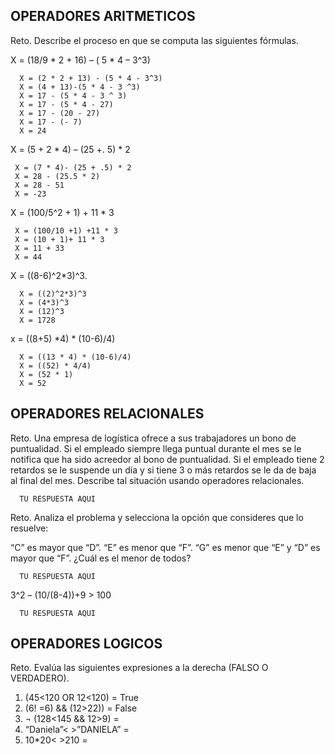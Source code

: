 ## OPERADORES ARITMETICOS
Reto. Describe el proceso en que se computa las siguientes fórmulas.

X = (18/9 * 2 + 16) – ( 5 * 4 – 3^3)

      X = (2 * 2 + 13) - (5 * 4 - 3^3)
      X = (4 + 13)-(5 * 4 - 3 ^3)
      X = 17 - (5 * 4 - 3 ^ 3)
      X = 17 - (5 * 4 - 27)
      X = 17 - (20 - 27)
      X = 17 - (- 7)
      X = 24

X = (5 + 2 * 4) – (25 +. 5) * 2

     X = (7 * 4)- (25 + .5) * 2
     X = 28 - (25.5 * 2)
     X = 28 - 51
     X = -23 
     

X = (100/5^2 + 1) + 11 * 3

     X = (100/10 +1) +11 * 3
     X = (10 + 1)+ 11 * 3
     X = 11 + 33
     X = 44

X = ((8-6)^2*3)^3.

      X = ((2)^2*3)^3
      X = (4*3)^3
      X = (12)^3
      X = 1728

x = ((8+5) *4) * (10-6)/4) 

      X = ((13 * 4) * (10-6)/4)
      X = ((52) * 4/4)
      X = (52 * 1)
      X = 52

## OPERADORES RELACIONALES
Reto. Una empresa de logística ofrece a sus trabajadores un bono de
puntualidad. Si el empleado siempre llega puntual durante el mes se le
notifica que ha sido acreedor al bono de puntualidad. Si el empleado tiene
2 retardos se le suspende un día y si tiene 3 o más retardos se le da de
baja al final del mes. Describe tal situación usando operadores
relacionales.

      TU RESPUESTA AQUI

Reto. Analiza el problema y selecciona la opción que consideres que lo
resuelve:

“C” es mayor que “D”. “E” es menor que “F”. “G” es menor que “E” y “D” es
mayor que “F”. ¿Cuál es el menor de todos?

      TU RESPUESTA AQUI

3^2 – (10/(8-4))+9 > 100 

      TU RESPUESTA AQUI

## OPERADORES LOGICOS
Reto. Evalúa las siguientes expresiones a la derecha (FALSO O VERDADERO).
1) (45<120 OR 12<120) = True
2) (6! =6) && (12>22)) = False
3) ¬ (128<145 && 12>9) = 
4) “Daniela”< >”DANIELA” =
5) 10*20< >210 =
